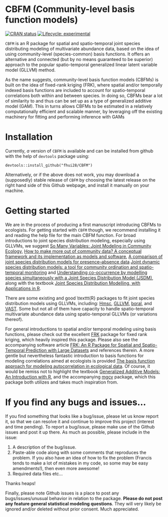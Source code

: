 # CBFM (Community-level basis function models)

  <!-- badges: start -->
  [![CRAN status](https://www.r-pkg.org/badges/version/CBFM)](https://CRAN.R-project.org/package=CBFM)
  [![Lifecycle: experimental](https://img.shields.io/badge/lifecycle-experimental-orange.svg)](https://www.tidyverse.org/lifecycle/#experimental)
  <!-- badges: end -->
  
`CBFM` is an R package for spatial and spatio-temporal joint species distributing modeling of multivariate abundance data, based on the idea of using community-level (species-common) basis functions. It offers an alternative and connected (but by no means guaranteed to be superior) approach to the popular spatio-temporal generalized linear latent variable model (GLLVM) method. 

As the name suggests, community-level basis function models (CBFMs) is built on the idea of fixed-rank kriging (FRK), where spatial and/or temporally indexed basis functions are included to account for spatio-temporal correlations both within and between species. In doing so, CBFMs bear a lot of similarity to and thus can be set up as a type of generalized additive model (GAM). This in turns allows CBFMs to be estimated in a relatively computationally efficient and scalable manner, by leveraging off the existing machinery for fitting and performing inference with GAMs


# Installation

<!--Down the road, you can install the package on CRAN using:
```
install.packages("CBFM")
```
-->
Currently, *a* version of `CBFM` is available and can be installed from github with the help of `devtools` package using:
```
devtools::install_github("fhui28/CBFM")
```

Alternatively, or if the above does not work, you may download a (supposedly) stable release of `CBFM` by choosing the latest release on the right hand side of this Github webpage, and install it manually on your machine.


# Getting started

We are in the process of producing a first manuscript introducing CBFMs to ecologists. For getting started with `CBFM` though, we recommend installing it and reading the help file for the main CBFM function. For broad introductions to joint species distribution modeling, especially using GLLVMs, we suggest 
[So Many Variables: Joint Modeling in Community Ecology](https://doi.org/10.1016/j.tree.2015.09.007), 
[How to make more out of community data? A conceptual framework and its implementation as models and software](https://doi.org/10.1111/ele.12757), 
[A comparison of joint species distribution models for presence–absence data](https://doi.org/10.1111/2041-210X.13106) 
[Joint dynamic species distribution models: a tool for community ordination and spatio-temporal monitoring](https://doi.org/10.1111/geb.12464) and 
[Understanding co-occurrence by modelling species simultaneously with a Joint Species Distribution Model (JSDM)](https://doi.org/10.1111/2041-210X.12180), along with the textbook
[Joint Species Distribution Modelling, with Applications in R](https://doi.org/10.1017/9781108591720).

There are some existing and good \texttt{R} packages to fit joint species distribution models using GLLVMs, including: [Hmsc](https://cran.r-project.org/web/packages/Hmsc/index.html), [GLLVM](https://cran.r-project.org/web/packages/gllvm/index.html), [boral](https://cran.r-project.org/web/packages/boral/index.html), and [VAST](https://rdrr.io/github/James-Thorson/VAST/).
Some but not all of them have capacity to handle spatio-temporal multivariate abundance data using spatio-temporal GLLVMs (or variations thereof).

For general introductions to spatial and/or temporal modeling using basis functions, please check out the excellent [FRK](https://cran.r-project.org/web/packages/FRK/index.html) package for fixed rank kriging, which heavily inspired this package. Please also see the accompanying software article [FRK: An R Package for Spatial and Spatio-Temporal Prediction with Large Datasets](https://www.jstatsoft.org/article/view/v098i04) and references therein. A more gentle but nevertheless fantastic introduction to basis functions for modeling correlations aimed at ecologists is provided  [The basis function approach for modeling autocorrelation in ecological data](https://esajournals.onlinelibrary.wiley.com/doi/abs/10.1002/ecy.1674). Of course, it would be remiss not to highlight the textbook [Generalized Additive Models: An Introduction with R](https://www.routledge.com/Generalized-Additive-Models-An-Introduction-with-R-Second-Edition/Wood/p/book/9781498728331), and the accompanying [mgcv](https://cran.r-project.org/web/packages/mgcv/index.html) package, which this package both utilizes and takes much inspiration from.



# If you find any bugs and issues...

If you find something that looks like a bug/issue, please let us know report it, so that we can resolve it and continue to improve this project (interest and time pending). To report a bug/issue, please make use of the Github issues and post it up there. As much as possible, please include in the issue:
1. A description of the bug/issue.
2. Paste-able code along with some comments that reproduces the problem. If you also have an idea of how to fix the problem (Francis tends to make a lot of mistakes in my code, so some may be easy amendments!), then even more awesome!
3. Required data files etc...

Thanks heaps!

Finally, please note Github issues is a place to post any bugs/issues/unusual behavior in relation to the package. **Please do not post any feature general statistical modeling questions**. They will very likely be ignored and/or deleted without prior consent. Much appreciated.

